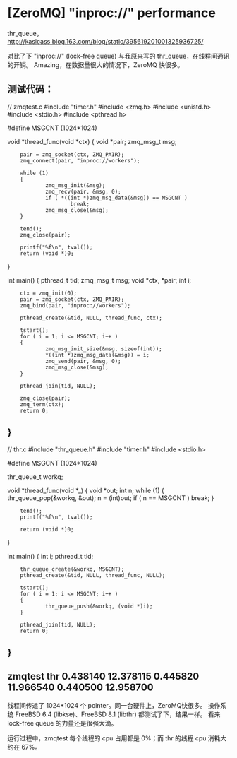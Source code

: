 # [ZeroMQ] "inproc://" performance

thr_queue，http://kasicass.blog.163.com/blog/static/395619201001325936725/

对比了下 "inproc://" (lock-free queue) 与我原来写的 thr_queue，在线程间通讯的开销。
Amazing，在数据量很大的情况下，ZeroMQ 快很多。

测试代码：
--------------------------------------------------------------------------------
// zmqtest.c
#include "timer.h"
#include <zmq.h>
#include <unistd.h>
#include <stdio.h>
#include <pthread.h>

#define MSGCNT  (1024*1024)

void *thread_func(void *ctx)
{
        void *pair;
        zmq_msg_t msg;

        pair = zmq_socket(ctx, ZMQ_PAIR);
        zmq_connect(pair, "inproc://workers");

        while (1)
        {
                zmq_msg_init(&msg);
                zmq_recv(pair, &msg, 0);
                if ( *((int *)zmq_msg_data(&msg)) == MSGCNT )
                        break;
                zmq_msg_close(&msg);
        }

        tend();
        zmq_close(pair);

        printf("%f\n", tval());
        return (void *)0;
}

int main()
{
        pthread_t tid;
        zmq_msg_t msg;
        void *ctx, *pair;
        int i;

        ctx = zmq_init(0);
        pair = zmq_socket(ctx, ZMQ_PAIR);
        zmq_bind(pair, "inproc://workers");

        pthread_create(&tid, NULL, thread_func, ctx);

        tstart();
        for ( i = 1; i <= MSGCNT; i++ )
        {
                zmq_msg_init_size(&msg, sizeof(int));
                *((int *)zmq_msg_data(&msg)) = i;
                zmq_send(pair, &msg, 0);
                zmq_msg_close(&msg);
        }

        pthread_join(tid, NULL);

        zmq_close(pair);
        zmq_term(ctx);
        return 0;
}
--------------------------------------------------------------------------------
// thr.c
#include "thr_queue.h"
#include "timer.h"
#include <stdio.h>

#define MSGCNT  (1024*1024)

thr_queue_t workq;

void *thread_func(void *_)
{
        void *out;
        int n;
        while (1)
        {
                thr_queue_pop(&workq, &out);
                n = (int)out;
                if ( n == MSGCNT ) break;
        }

        tend();
        printf("%f\n", tval());

        return (void *)0;
}

int main()
{
        int i;
        pthread_t tid;

        thr_queue_create(&workq, MSGCNT);
        pthread_create(&tid, NULL, thread_func, NULL);

        tstart();
        for ( i = 1; i <= MSGCNT; i++ )
        {
                thr_queue_push(&workq, (void *)i);
        }

        pthread_join(tid, NULL);
        return 0;
}
--------------------------------------------------------------------------------
 zmqtest              thr
0.438140           12.378115
0.445820           11.966540
0.440500           12.958700
--------------------------------------------------------------------------------

线程间传递了 1024*1024 个 pointer。同一台硬件上，ZeroMQ快很多。
操作系统 FreeBSD 6.4 (libkse)、FreeBSD 8.1 (libthr) 都测试了下，结果一样。
看来 lock-free queue 的力量还是很强大滴。

运行过程中，zmqtest 每个线程的 cpu 占用都是 0%；而 thr 的线程 cpu 消耗大约在 67%。
